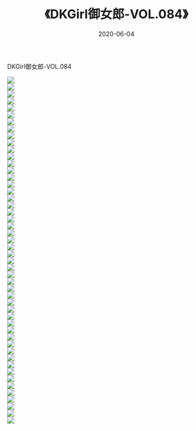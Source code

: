 ﻿---
layout: post
title:  《DKGirl御女郎-VOL.084》
date:   2020-06-04
img: http://img.660000.xyz/Sharelink/网络美图/2020/DKGirl御女郎-VOL.084/000.jpg
categories: [美女, 清纯, 唯美]
---

DKGirl御女郎-VOL.084

  ![](http://img.660000.xyz/Sharelink/网络美图/2020/DKGirl御女郎-VOL.084/001.jpg) <br> ![](http://img.660000.xyz/Sharelink/网络美图/2020/DKGirl御女郎-VOL.084/002.jpg) <br> ![](http://img.660000.xyz/Sharelink/网络美图/2020/DKGirl御女郎-VOL.084/003.jpg) <br> ![](http://img.660000.xyz/Sharelink/网络美图/2020/DKGirl御女郎-VOL.084/004.jpg) <br> ![](http://img.660000.xyz/Sharelink/网络美图/2020/DKGirl御女郎-VOL.084/005.jpg) <br> ![](http://img.660000.xyz/Sharelink/网络美图/2020/DKGirl御女郎-VOL.084/006.jpg) <br> ![](http://img.660000.xyz/Sharelink/网络美图/2020/DKGirl御女郎-VOL.084/007.jpg) <br> ![](http://img.660000.xyz/Sharelink/网络美图/2020/DKGirl御女郎-VOL.084/008.jpg) <br> ![](http://img.660000.xyz/Sharelink/网络美图/2020/DKGirl御女郎-VOL.084/009.jpg) <br> ![](http://img.660000.xyz/Sharelink/网络美图/2020/DKGirl御女郎-VOL.084/010.jpg) <br> ![](http://img.660000.xyz/Sharelink/网络美图/2020/DKGirl御女郎-VOL.084/011.jpg) <br> ![](http://img.660000.xyz/Sharelink/网络美图/2020/DKGirl御女郎-VOL.084/012.jpg) <br> ![](http://img.660000.xyz/Sharelink/网络美图/2020/DKGirl御女郎-VOL.084/013.jpg) <br> ![](http://img.660000.xyz/Sharelink/网络美图/2020/DKGirl御女郎-VOL.084/014.jpg) <br> ![](http://img.660000.xyz/Sharelink/网络美图/2020/DKGirl御女郎-VOL.084/015.jpg) <br> ![](http://img.660000.xyz/Sharelink/网络美图/2020/DKGirl御女郎-VOL.084/016.jpg) <br> ![](http://img.660000.xyz/Sharelink/网络美图/2020/DKGirl御女郎-VOL.084/017.jpg) <br> ![](http://img.660000.xyz/Sharelink/网络美图/2020/DKGirl御女郎-VOL.084/018.jpg) <br> ![](http://img.660000.xyz/Sharelink/网络美图/2020/DKGirl御女郎-VOL.084/019.jpg) <br> ![](http://img.660000.xyz/Sharelink/网络美图/2020/DKGirl御女郎-VOL.084/020.jpg) <br> ![](http://img.660000.xyz/Sharelink/网络美图/2020/DKGirl御女郎-VOL.084/021.jpg) <br> ![](http://img.660000.xyz/Sharelink/网络美图/2020/DKGirl御女郎-VOL.084/022.jpg) <br> ![](http://img.660000.xyz/Sharelink/网络美图/2020/DKGirl御女郎-VOL.084/023.jpg) <br> ![](http://img.660000.xyz/Sharelink/网络美图/2020/DKGirl御女郎-VOL.084/024.jpg) <br> ![](http://img.660000.xyz/Sharelink/网络美图/2020/DKGirl御女郎-VOL.084/025.jpg) <br> ![](http://img.660000.xyz/Sharelink/网络美图/2020/DKGirl御女郎-VOL.084/026.jpg) <br> ![](http://img.660000.xyz/Sharelink/网络美图/2020/DKGirl御女郎-VOL.084/027.jpg) <br> ![](http://img.660000.xyz/Sharelink/网络美图/2020/DKGirl御女郎-VOL.084/028.jpg) <br> ![](http://img.660000.xyz/Sharelink/网络美图/2020/DKGirl御女郎-VOL.084/029.jpg) <br> ![](http://img.660000.xyz/Sharelink/网络美图/2020/DKGirl御女郎-VOL.084/030.jpg) <br> ![](http://img.660000.xyz/Sharelink/网络美图/2020/DKGirl御女郎-VOL.084/031.jpg) <br> ![](http://img.660000.xyz/Sharelink/网络美图/2020/DKGirl御女郎-VOL.084/032.jpg) <br> ![](http://img.660000.xyz/Sharelink/网络美图/2020/DKGirl御女郎-VOL.084/033.jpg) <br> ![](http://img.660000.xyz/Sharelink/网络美图/2020/DKGirl御女郎-VOL.084/034.jpg) <br> ![](http://img.660000.xyz/Sharelink/网络美图/2020/DKGirl御女郎-VOL.084/035.jpg) <br> ![](http://img.660000.xyz/Sharelink/网络美图/2020/DKGirl御女郎-VOL.084/036.jpg) <br> ![](http://img.660000.xyz/Sharelink/网络美图/2020/DKGirl御女郎-VOL.084/037.jpg) <br> ![](http://img.660000.xyz/Sharelink/网络美图/2020/DKGirl御女郎-VOL.084/038.jpg) <br> ![](http://img.660000.xyz/Sharelink/网络美图/2020/DKGirl御女郎-VOL.084/039.jpg) <br> ![](http://img.660000.xyz/Sharelink/网络美图/2020/DKGirl御女郎-VOL.084/040.jpg) <br> ![](http://img.660000.xyz/Sharelink/网络美图/2020/DKGirl御女郎-VOL.084/041.jpg) <br> ![](http://img.660000.xyz/Sharelink/网络美图/2020/DKGirl御女郎-VOL.084/042.jpg) <br> ![](http://img.660000.xyz/Sharelink/网络美图/2020/DKGirl御女郎-VOL.084/043.jpg) <br> ![](http://img.660000.xyz/Sharelink/网络美图/2020/DKGirl御女郎-VOL.084/044.jpg) <br> ![](http://img.660000.xyz/Sharelink/网络美图/2020/DKGirl御女郎-VOL.084/045.jpg) <br> ![](http://img.660000.xyz/Sharelink/网络美图/2020/DKGirl御女郎-VOL.084/046.jpg) <br> ![](http://img.660000.xyz/Sharelink/网络美图/2020/DKGirl御女郎-VOL.084/047.jpg) <br> ![](http://img.660000.xyz/Sharelink/网络美图/2020/DKGirl御女郎-VOL.084/048.jpg) <br> ![](http://img.660000.xyz/Sharelink/网络美图/2020/DKGirl御女郎-VOL.084/049.jpg) <br> ![](http://img.660000.xyz/Sharelink/网络美图/2020/DKGirl御女郎-VOL.084/050.jpg) <br>